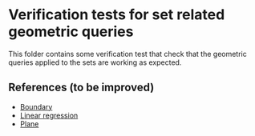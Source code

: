 # Verification tests for set related geometric queries

This folder contains some verification test that check that the geometric queries applied to the sets are working as expected.

## References (to be improved)

- [Boundary](https://en.wikipedia.org/wiki/Boundary_(topology))
- [Linear regression](https://en.wikipedia.org/wiki/Linear_regression)
- [Plane](https://en.wikipedia.org/wiki/Plane_(geometry))
